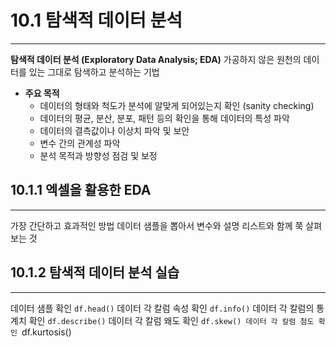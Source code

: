 # 10.1 탐색적 데이터 분석
---
**탐색적 데이터 분석 (Exploratory Data Analysis; EDA)**
가공하지 않은 원천의 데이터를 있는 그대로 탐색하고 분석하는 기법
- **주요 목적**
	 - 데이터의 형태와 척도가 분석에 알맞게 되어있는지 확인 (sanity checking)
	 - 데이터의 평균, 분산, 분포, 패턴 등의 확인을 통해 데이터의 특성 파악
	 - 데이터의 결측값이나 이상치 파악 및 보안
	 - 변수 간의 관계성 파악
	 - 분석 목적과 방향성 점검 및 보정

## 10.1.1 엑셀을 활용한 EDA
---
가장 간단하고 효과적인 방법
데이터 샘플을 뽑아서 변수와 설명 리스트와 함께 쭉 살펴보는 것
## 10.1.2 탐색적 데이터 분석 실습
---
데이터 샘플 확인
`df.head()`
데이터 각 칼럼 속성 확인
`df.info()`
데이터 각 칼럼의 통계치 확인
`df.describe()`
데이터 각 칼럼 왜도 확인
`df.skew()
데이터 각 칼럼 첨도 확인
`df.kurtosis()
